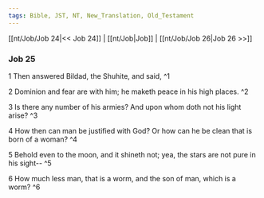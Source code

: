 ```yaml
---
tags: Bible, JST, NT, New_Translation, Old_Testament
---
```


[[nt/Job/Job 24|<< Job 24]] | [[nt/Job|Job]] | [[nt/Job/Job 26|Job 26 >>]]

### Job 25

1 Then answered Bildad, the Shuhite, and said,  ^1

2 Dominion and fear are with him; he maketh peace in his high places.  ^2

3 Is there any number of his armies? And upon whom doth not his light arise?  ^3

4 How then can man be justified with God? Or how can he be clean that is born of a woman?  ^4

5 Behold even to the moon, and it shineth not; yea, the stars are not pure in his sight\--  ^5

6 How much less man, that is a worm, and the son of man, which is a worm?  ^6

 
